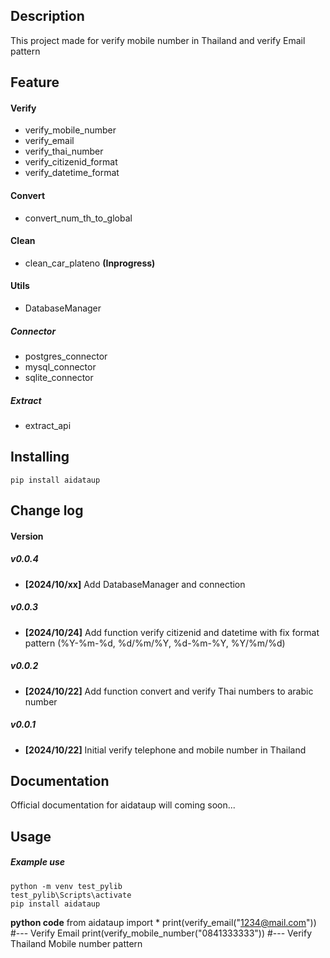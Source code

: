 Description 
-------------
 This project made for verify mobile number in Thailand and verify Email pattern

Feature 
-------------
#### Verify
- verify_mobile_number
- verify_email
- verify_thai_number
- verify_citizenid_format
- verify_datetime_format
#### Convert
- convert_num_th_to_global
#### Clean
- clean_car_plateno **(Inprogress)**
#### Utils
- DatabaseManager
##### Connector
- postgres_connector
- mysql_connector
- sqlite_connector
##### Extract
- extract_api

Installing
----------
    pip install aidataup

Change log 
-------------
#### Version
##### v0.0.4 
- **[2024/10/xx]** Add DatabaseManager and connection
##### v0.0.3 
- **[2024/10/24]** Add function verify citizenid and datetime with fix format pattern (%Y-%m-%d, %d/%m/%Y, %d-%m-%Y, %Y/%m/%d)
##### v0.0.2 
- **[2024/10/22]** Add function convert and verify Thai numbers to arabic number 
##### v0.0.1 
- **[2024/10/22]** Initial verify telephone and mobile number in Thailand 

Documentation
-------------
Official documentation for aidataup will coming soon...

Usage
-------------
##### Example use
    python -m venv test_pylib
    test_pylib\Scripts\activate
    pip install aidataup

**python code**
    from aidataup import *
    print(verify_email("1234@mail.com")) #--- Verify Email
    print(verify_mobile_number("0841333333")) #--- Verify Thailand Mobile number pattern


